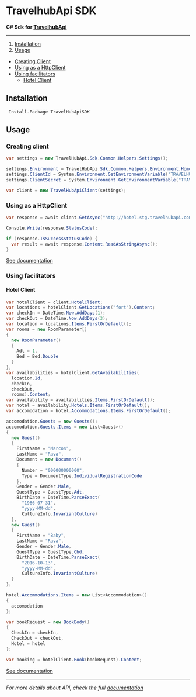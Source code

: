 # TravelhubApi SDK

**C# Sdk for [TravelhubApi](http://www.travelhubapi.com.br/)**

---

1. [Installation](#installation)
2. [Usage](#usage)
  - [Creating Client](#creating-client)
  - [Using as a HttpClient](#using-as-a-httpclient)
  - [Using facilitators](#using-facilitators)
    - [Hotel Client](#hotel-client)

## Installation

```
 Install-Package TravelHubApiSDK
```


## Usage

### Creating client

```cs
var settings = new TravelHubApi.Sdk.Common.Helpers.Settings();

settings.Environment = TravelHubApi.Sdk.Common.Helpers.Environment.Homolog;
settings.ClientId = System.Environment.GetEnvironmentVariable("TRAVELHUBAPI_CLIENT_ID");
settings.ClientSecret = System.Environment.GetEnvironmentVariable("TRAVELHUBAPI_CLIENT_SECRET");

var client = new TravelHubApiClient(settings);
```

### Using as a HttpClient

```cs
var response = await client.GetAsync("http://hotel.stg.travelhubapi.com.br/v1/locations/sao");

Console.Write(response.StatusCode);

if (response.IsSuccessStatusCode) {
  var result = await response.Content.ReadAsStringAsync();
}

```
[See documentation](client/README.md)

### Using facilitators

#### Hotel Client

```cs
var hotelClient = client.HotelClient;
var locations = hotelClient.GetLocations("fort").Content;
var checkIn = DateTime.Now.AddDays(1);
var checkOut = DateTime.Now.AddDays(3);
var location = locations.Items.FirstOrDefault();
var rooms = new RoomParameter[]
{
  new RoomParameter()
  {
    Adt = 1,
    Bed = Bed.Double
  }
};
var availabilities = hotelClient.GetAvailabilities(
  location.Id,
  checkIn,
  checkOut,
  rooms).Content;
var availability = availabilities.Items.FirstOrDefault();
var hotel = availability.Hotels.Items.FirstOrDefault();
var accomodation = hotel.Accommodations.Items.FirstOrDefault();

accomodation.Guests = new Guests();
accomodation.Guests.Items = new List<Guest>()
{
  new Guest()
  {
    FirstName = "Marcos",
    LastName = "Rava",
    Document = new Document()
    {
      Number = "000000000000",
      Type = DocumentType.IndividualRegistrationCode
    },
    Gender = Gender.Male,
    GuestType = GuestType.Adt,
    BirthDate = DateTime.ParseExact(
      "1986-07-31",
      "yyyy-MM-dd",
      CultureInfo.InvariantCulture)
  },
  new Guest()
  {
    FirstName = "Baby",
    LastName = "Rava",
    Gender = Gender.Male,
    GuestType = GuestType.Chd,
    BirthDate = DateTime.ParseExact(
      "2016-10-13",
      "yyyy-MM-dd",
      CultureInfo.InvariantCulture)
  }
};

hotel.Accommodations.Items = new List<Accommodation>()
{
  accomodation
};

var bookRequest = new BookBody()
{
  CheckIn = checkIn,
  CheckOut = checkOut,
  Hotel = hotel
};

var booking = hotelClient.Book(bookRequest).Content;
```

[See documentation](hotel/README.md)

---

*For more details about API, check the full [documentation](http://dev.travelhubapi.com.br/)*
